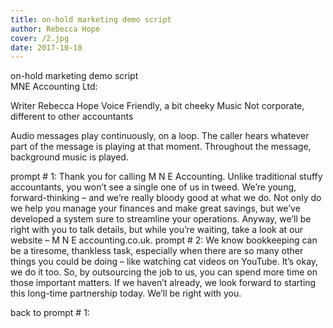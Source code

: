 ```yaml
---
title: on-hold marketing demo script
author: Rebecca Hope
cover: /2.jpg
date: 2017-10-18
---
```


on-hold marketing demo script	
MNE Accounting Ltd: 

<!--more-->


Writer	Rebecca Hope
Voice	Friendly, a bit cheeky
Music	Not corporate, different to other accountants

Audio messages play continuously, on a loop. The caller hears whatever part of the message is playing at that moment. Throughout the message, background music is played. 

prompt # 1:
Thank you for calling M N E Accounting. Unlike traditional stuffy accountants, you won’t see a single one of us in tweed. We’re young, forward-thinking – and we’re really bloody good at what we do. Not only do we help you manage your finances and make great savings, but we’ve developed a system sure to streamline your operations. Anyway, we’ll be right with you to talk details, but while you’re waiting, take a look at our website – M N E accounting.co.uk.
prompt # 2:
We know bookkeeping can be a tiresome, thankless task, especially when there are so many other things you could be doing – like watching cat videos on YouTube. It’s okay, we do it too. So, by outsourcing the job to us, you can spend more time on those important matters. If we haven’t already, we look forward to starting this long-time partnership today. We’ll be right with you. 

back to prompt # 1:

